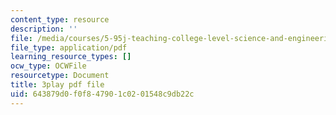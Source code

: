 ```yaml
---
content_type: resource
description: ''
file: /media/courses/5-95j-teaching-college-level-science-and-engineering-fall-2015/643879d0f0f847901c0201548c9db22c_Zm8uMV5aMdw.pdf
file_type: application/pdf
learning_resource_types: []
ocw_type: OCWFile
resourcetype: Document
title: 3play pdf file
uid: 643879d0-f0f8-4790-1c02-01548c9db22c
---
```

